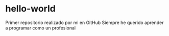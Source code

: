 # hello-world
Primer repositorio realizado por mi en GitHub
Siempre he querido aprender a programar como un profesional
